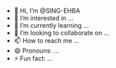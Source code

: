 - 👋 Hi, I’m @SING-EHBA
- 👀 I’m interested in ...
- 🌱 I’m currently learning ...
- 💞️ I’m looking to collaborate on ...
- 📫 How to reach me ...
- 😄 Pronouns: ...
- ⚡ Fun fact: ...

<!---
SING-EHBA/SING-EHBA is a ✨ special ✨ repository because its `README.md` (this file) appears on your GitHub profile.
You can click the Preview link to take a look at your changes.
--->
